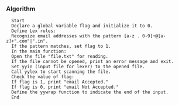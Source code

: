 ### Algorithm 
      Start
      Declare a global variable flag and initialize it to 0.
      Define Lex rules:
      Recognize email addresses with the pattern [a-z . 0-9]+@[a-z]+".com"|".in".
      If the pattern matches, set flag to 1.
      In the main function:
      Open the file "file.txt" for reading.
      If the file cannot be opened, print an error message and exit.
      Set yyin (input file for lexer) to the opened file.
      Call yylex to start scanning the file.
      Check the value of flag:
      If flag is 1, print "email Accepted."
      If flag is 0, print "email Not Accepted."
      Define the yywrap function to indicate the end of the input.
      End
